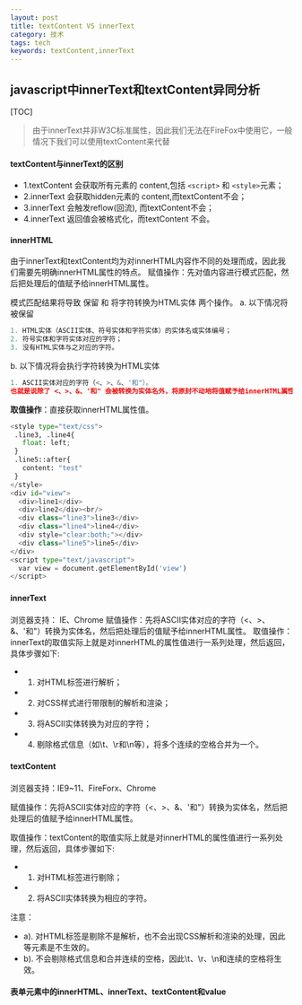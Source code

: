 ```yaml
---
layout: post
title: textContent VS innerText
category: 技术
tags: tech
keywords: textContent,innerText
---
```


## javascript中innerText和textContent异同分析

[TOC]

> 由于innerText并非W3C标准属性，因此我们无法在FireFox中使用它，一般情况下我们可以使用textContent来代替

#### textContent与innerText的区别 
- 1.textContent 会获取所有元素的 content,包括 `<script>` 和 `<style>`元素；
- 2.innerText 会获取hidden元素的 content,而textContent不会；
- 3.innerText 会触发reflow(回流), 而textContent不会；
- 4.innerText 返回值会被格式化，而textContent 不会。

#### innerHTML
由于innerText和textContent均为对innerHTML内容作不同的处理而成，因此我们需要先明确innerHTML属性的特点。
 赋值操作：先对值内容进行模式匹配，然后把处理后的值赋予给innerHTML属性。

模式匹配结果将导致 保留 和 将字符转换为HTML实体 两个操作。
a. 以下情况将被保留
``` python
1. HTML实体（ASCII实体、符号实体和字符实体）的实体名或实体编号；
2. 符号实体和字符实体对应的字符；
3. 没有HTML实体与之对应的字符。
``` 
b. 以下情况将会执行字符转换为HTML实体
``` python
1. ASCII实体对应的字符（<、>、&、'和"）。
也就是说除了 <、>、&、'和" 会被转换为实体名外，将原封不动地将值赋予给innerHTML属性。
``` 

**取值操作**：直接获取innerHTML属性值。

``` python
<style type="text/css">
 .line3, .line4{
   float: left;
 }
 .line5::after{
   content: "test"
 }
</style>
<div id="view">
  <div>line1</div>
  <div>line2</div><br/>
  <div class="line3">line3</div>
  <div class="line4">line4</div>
  <div style="clear:both;"></div>
  <div class="line5">line5</div>
</div>
<script type="text/javascript">
  var view = document.getElementById('view')
</script>
``` 

#### innerText　
浏览器支持： IE、Chrome
赋值操作：先将ASCII实体对应的字符（<、>、&、'和"）转换为实体名，然后把处理后的值赋予给innerHTML属性。
取值操作：innerText的取值实际上就是对innerHTML的属性值进行一系列处理，然后返回，具体步骤如下:

* 1. 对HTML标签进行解析；
* 2. 对CSS样式进行带限制的解析和渲染；
* 3. 将ASCII实体转换为对应的字符；
* 4. 剔除格式信息（如\t、\r和\n等），将多个连续的空格合并为一个。

#### textContent　
浏览器支持：IE9~11、FireForx、Chrome

赋值操作：先将ASCII实体对应的字符（<、>、&、'和"）转换为实体名，然后把处理后的值赋予给innerHTML属性。

取值操作：textContent的取值实际上就是对innerHTML的属性值进行一系列处理，然后返回，具体步骤如下:

* 1. 对HTML标签进行剔除；
* 2. 将ASCII实体转换为相应的字符。

注意：
* a). 对HTML标签是剔除不是解析，也不会出现CSS解析和渲染的处理，因此<br/>等元素是不生效的。
* b). 不会剔除格式信息和合并连续的空格，因此\t、\r、\n和连续的空格将生效。


#### 表单元素中的innerHTML、innerText、textContent和value























